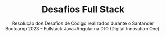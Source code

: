 <div align="center">

# Desafios Full Stack

Resolução dos Desafios de Código realizados durante o Santander Bootcamp 2023 - Fullstack Java+Angular na DIO (Digital Innovation One).


</div>
